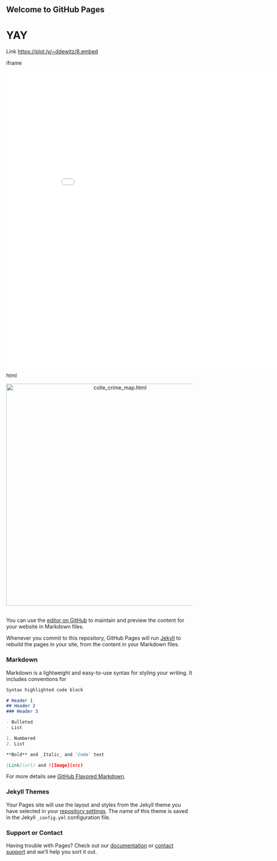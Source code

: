 ## Welcome to GitHub Pages

# YAY
Link
https://plot.ly/~ddewitz/8.embed

iframe
<iframe width="900" height="800" frameborder="0" scrolling="no" src="//plot.ly/~ddewitz/8.embed"></iframe>


html
<div>
    <a href="https://plot.ly/~ddewitz/8/?share_key=F4R6sTa26hmqe46IycdpAL" target="_blank" title="colle_crime_map.html" style="display: block; text-align: center;"><img src="https://plot.ly/~ddewitz/8.png?share_key=F4R6sTa26hmqe46IycdpAL" alt="colle_crime_map.html" style="max-width: 100%;width: 600px;"  width="600" onerror="this.onerror=null;this.src='https://plot.ly/404.png';" /></a>
    <script data-plotly="ddewitz:8" sharekey-plotly="F4R6sTa26hmqe46IycdpAL" src="https://plot.ly/embed.js" async></script>
</div>


<br>

You can use the [editor on GitHub](https://github.com/duckypants/portfolio_website/edit/master/README.md) to maintain and preview the content for your website in Markdown files.

Whenever you commit to this repository, GitHub Pages will run [Jekyll](https://jekyllrb.com/) to rebuild the pages in your site, from the content in your Markdown files.

### Markdown

Markdown is a lightweight and easy-to-use syntax for styling your writing. It includes conventions for

```markdown
Syntax highlighted code block

# Header 1
## Header 2
### Header 3

- Bulleted
- List

1. Numbered
2. List

**Bold** and _Italic_ and `Code` text

[Link](url) and ![Image](src)
```

For more details see [GitHub Flavored Markdown](https://guides.github.com/features/mastering-markdown/).

### Jekyll Themes

Your Pages site will use the layout and styles from the Jekyll theme you have selected in your [repository settings](https://github.com/duckypants/portfolio_website/settings). The name of this theme is saved in the Jekyll `_config.yml` configuration file.

### Support or Contact

Having trouble with Pages? Check out our [documentation](https://help.github.com/categories/github-pages-basics/) or [contact support](https://github.com/contact) and we’ll help you sort it out.
